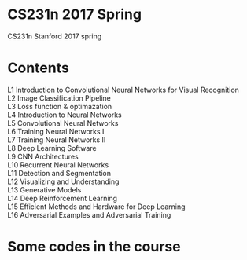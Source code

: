 # CS231n 2017 Spring
CS231n Stanford 2017 spring

# Contents
L1 Introduction to Convolutional Neural Networks for Visual Recognition<br>
L2 Image Classification Pipeline<br>
L3 Loss function & optimazation<br>
L4 Introduction to Neural Networks<br>
L5 Convolutional Neural Networks<br>
L6 Training Neural Networks I<br>
L7 Training Neural Networks II<br>
L8 Deep Learning Software<br>
L9 CNN Architectures<br>
L10 Recurrent Neural Networks<br>
L11 Detection and Segmentation<br>
L12 Visualizing and Understanding<br>
L13 Generative Models<br>
L14 Deep Reinforcement Learning<br>
L15 Efficient Methods and Hardware for Deep Learning<br>
L16 Adversarial Examples and Adversarial Training<br>

# Some codes in the course
